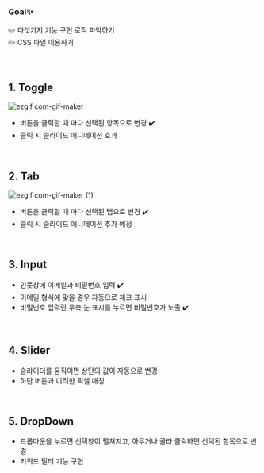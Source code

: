 ### Goal✨
✏️ 다섯가지 기능 구현 로직 파악하기 <br />
✏️ CSS 파일 이용하기 <br />
<br />
<br />

## 1. Toggle
![ezgif com-gif-maker](https://user-images.githubusercontent.com/97436315/167864272-5be50009-3d1d-4fab-9da6-ea115e7e4a39.gif)
- 버튼을 클릭할 때 마다 선택된 항목으로 변경 ✔️
- 클릭 시 슬라이드 애니메이션 효과
<br />

## 2. Tab
![ezgif com-gif-maker (1)](https://user-images.githubusercontent.com/97436315/167864914-cf54734e-f34f-4cbb-9ce1-5a6b8b41a02e.gif)
-  버튼을 클릭할 때 마다 선택된 탭으로 변경 ✔️
-  클릭 시 슬라이드 애니메이션 추가 예정

<br />

## 3. Input
- 인풋창에 이메일과 비밀번호 입력 ✔️
- 이메일 형식에 맞을 경우 자동으로 체크 표시
- 비밀번호 입력란 우측 눈 표시를 누르면 비밀번호가 노출 ✔️

<br />

## 4. Slider
- 슬라이더를 움직이면 상단의 값이 자동으로 변경
- 하단 버튼과 미려한 픽셀 매칭

<br />

## 5. DropDown
- 드롭다운을 누르면 선택창이 펼쳐지고, 아무거나 골라 클릭하면 선택된 항목으로 변경
- 키워드 필터 기능 구현


